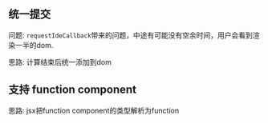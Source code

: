 ## 统一提交

问题: `requestIdeCallback`带来的问题，中途有可能没有空余时间，用户会看到渲染一半的dom.

思路: 计算结束后统一添加到dom

## 支持 function component

思路: jsx把function component的类型解析为function


